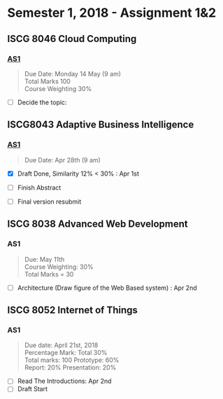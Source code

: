 # Semester 1, 2018 - Assignment 1&2
## ISCG 8046 Cloud Computing
### [AS1](https://github.com/chunkai-meng/ABI/blob/master/Cloud%20Computing/Research%20on%20Cloud%20Computing.md)

> Due Date: Monday 14 May (9 am)  
> Total Marks	100  
> Course Weighting	30%  

- [ ] Decide the topic:


## ISCG8043 Adaptive Business Intelligence

### [AS1](https://github.com/chunkai-meng/ABI/blob/master/ABI/Random%20Forest%20in%20Adaptive%20Business%20Intelligence.md)
> Due Date: Apr 28th (9 am)

- [x] Draft Done, Similarity 12% < 30% : Apr 1st  
- [ ] Finish Abstract
- [ ] Final version resubmit


## ISCG 8038 Advanced Web Development
### AS1
> Due:  May 11th  
> Course Weighting: 30%  
> Total Marks = 30

- [ ] Architecture (Draw figure of the Web Based system) : Apr 2nd


## ISCG 8052 Internet of Things
### AS1
> Due date: April 21st, 2018  
> Percentage Mark: Total 30%  
> Total marks: 100 Prototype: 60%  
> Report: 20% Presentation: 20%  

- [ ] Read The Introductions: Apr 2nd
- [ ] Draft Start
